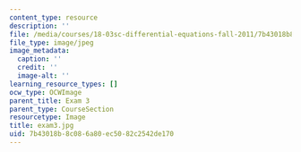 ```yaml
---
content_type: resource
description: ''
file: /media/courses/18-03sc-differential-equations-fall-2011/7b43018b8c086a80ec5082c2542de170_exam3.jpg
file_type: image/jpeg
image_metadata:
  caption: ''
  credit: ''
  image-alt: ''
learning_resource_types: []
ocw_type: OCWImage
parent_title: Exam 3
parent_type: CourseSection
resourcetype: Image
title: exam3.jpg
uid: 7b43018b-8c08-6a80-ec50-82c2542de170
---
```

